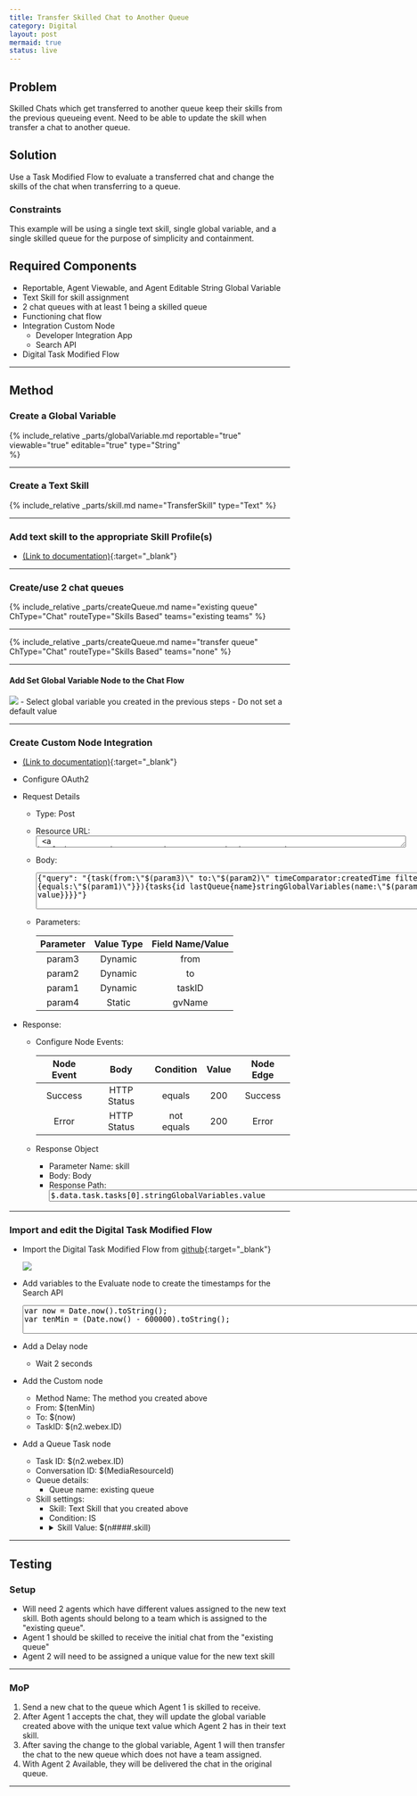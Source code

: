 ```yaml
---
title: Transfer Skilled Chat to Another Queue
category: Digital
layout: post
mermaid: true
status: live
---
```


## Problem

Skilled Chats which get transferred to another queue keep their skills from the previous queueing event.  Need to be able to update the skill when transfer a chat to another queue.

## Solution
Use a Task Modified Flow to evaluate a transferred chat and change the skills of the chat when transferring to a queue.

### Constraints
This example will be using a single text skill, single global variable, and a single skilled queue for the purpose of simplicity and containment.


## Required Components
- Reportable, Agent Viewable, and Agent Editable String Global Variable
- Text Skill for skill assignment
- 2 chat queues with at least 1 being a skilled queue
- Functioning chat flow
- Integration Custom Node 
  - Developer Integration App
  - Search API
- Digital Task Modified Flow


---

## Method

### Create a Global Variable
{% include_relative _parts/globalVariable.md 
    reportable="true" 
    viewable="true" 
    editable="true" 
    type="String"  
    %}

---

### Create a Text Skill
{% include_relative _parts/skill.md 
    name="TransferSkill"
    type="Text"
%}

---

### Add text skill to the appropriate Skill Profile(s)
- [(Link to documentation)](https://help.webex.com/en-us/article/n5595zd/Webex-Contact-Center-Setup-and-Administration-Guide#Cisco_Generic_Topic.dita_886a3ba6-94ee-447c-bee7-fe4dc369131d){:target="\_blank"}

---

### Create/use 2 chat queues
{% include_relative _parts/createQueue.md
  name="existing queue"
  ChType="Chat"
  routeType="Skills Based"
  teams="existing teams"
%}

---

{% include_relative _parts/createQueue.md
  name="transfer queue"
  ChType="Chat"
  routeType="Skills Based"
  teams="none"
%}

---

#### Add Set Global Variable Node to the Chat Flow
<img src="{{site.baseurl}}/assets/images/SkilledChatTransfer/Insert_Set_Variable.jpg"> 
- Select global variable you created in the previous steps
- Do not set a default value 


---

### Create Custom Node Integration 
- [(Link to documentation)](https://help.imiconnect.io/docs/custom-nodes){:target="\_blank"}
- Configure OAuth2
- Request Details
  - Type: Post
  - Resource URL: <textarea spellcheck="false" cols="80" rows="1"> https://api.wxcc-us1.cisco.com/search</textarea>
  - Body: 
    <textarea spellcheck="false" cols="100" rows="4" >{"query": "{task(from:\"$(param3)\" to:\"$(param2)\" timeComparator:createdTime filter:{id:{equals:\"$(param1)\"}}){tasks{id lastQueue{name}stringGlobalVariables(name:\"$(param4)\"){name value}}}}"}</textarea>
  - Parameters:
  
    |Parameter|Value Type|Field Name/Value|
    |:-:|:-:|:-:|
    |param3|Dynamic|from|
    |param2|Dynamic|to|
    |param1|Dynamic|taskID|
    |param4|Static|gvName|

- Response:
  - Configure Node Events:
  
    |Node Event|Body|Condition|Value|Node Edge|
    |:-:|:-:|:-:|:-:|:-:|
    |Success|HTTP Status|equals|200|Success|
    |Error|HTTP Status|not equals|200|Error|

  - Response Object
    - Parameter Name: skill
    - Body: Body
    - Response Path: <textarea spellcheck="false" cols="100" rows="1">$.data.task.tasks[0].stringGlobalVariables.value</textarea>


---


### Import and edit the Digital Task Modified Flow
- Import the Digital Task Modified Flow from [github](https://github.com/CiscoDevNet/webexcc-digital-channels){:target="\_blank"}

  <img src="{{site.baseurl}}/assets/images/SkilledChatTransfer/Task_Modified_Flow.jpg">

- Add variables to the Evaluate node to create the timestamps for the Search API
    <textarea spellcheck="false" cols="100" rows="3" >var now = Date.now().toString();
  var tenMin = (Date.now() - 600000).toString();</textarea>
- Add a Delay node
  - Wait 2 seconds
- Add the Custom node
  - Method Name: The method you created above
  - From: $(tenMin)
  - To: $(now)
  - TaskID: $(n2.webex.ID)  
- Add a Queue Task node
  - Task ID: $(n2.webex.ID)
  - Conversation ID: $(MediaResourceId)
  - Queue details:
    - Queue name: existing queue
  - Skill settings:
    - Skill: Text Skill that you created above
    - Condition: IS
    - <details><summary>Skill Value: $(n####.skill)</summary><img src="{{site.baseurl}}/assets/images/SkilledChatTransfer/cNodeSkill.jpg"></details>
  

---

## Testing

### Setup
- Will need 2 agents which have different values assigned to the new text skill.  Both agents should belong to a team which is assigned to the "existing queue".
- Agent 1 should be skilled to receive the initial chat from the "existing queue"
- Agent 2 will need to be assigned a unique value for the new text skill

---

### MoP
1. Send a new chat to the queue which Agent 1 is skilled to receive.
2. After Agent 1 accepts the chat, they will update the global variable created above with the unique text value which Agent 2 has in their text skill.
3. After saving the change to the global variable, Agent 1 will then transfer the chat to the new queue which does not have a team assigned.
4. With Agent 2 Available, they will be delivered the chat in the original queue.

---

